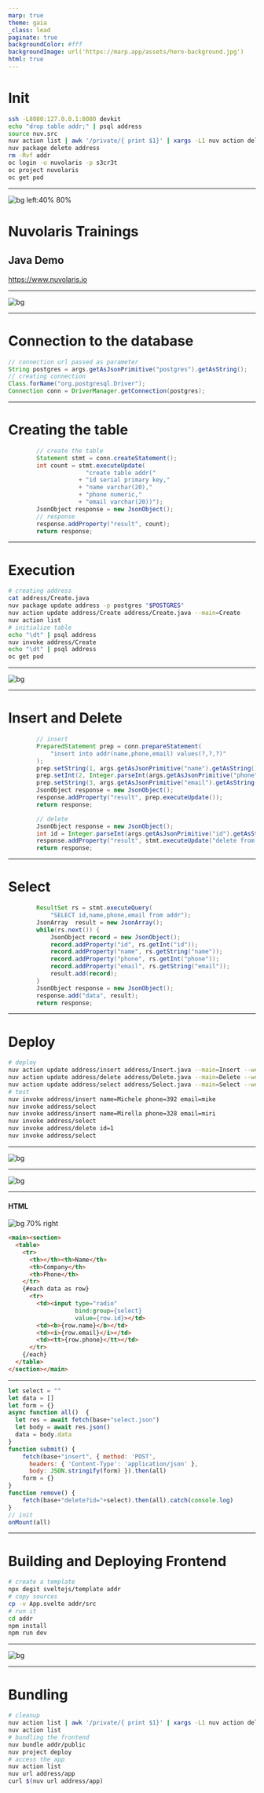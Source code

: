```yaml
---
marp: true
theme: gaia
_class: lead
paginate: true
backgroundColor: #fff
backgroundImage: url('https://marp.app/assets/hero-background.jpg')
html: true
---
```

# <!--!--> Init
```sh
ssh -L8080:127.0.0.1:8080 devkit
echo "drop table addr;" | psql address
source nuv.src
nuv action list | awk '/private/{ print $1}' | xargs -L1 nuv action delete
nuv package delete address
rm -Rvf addr
oc login -u nuvolaris -p s3cr3t
oc project nuvolaris
oc get pod
```
---
![bg left:40% 80%](./image/logo-full-transparent.png)

# **Nuvolaris Trainings**
## Java Demo

https://www.nuvolaris.io

---
![bg](https://fakeimg.pl/800x200/fff/000/?text=Initialization)

---
# Connection to the database
```java
// connection url passed as parameter
String postgres = args.getAsJsonPrimitive("postgres").getAsString();
// creating connection
Class.forName("org.postgresql.Driver");
Connection conn = DriverManager.getConnection(postgres);
```

---
# Creating the table
```java
        // create the table
        Statement stmt = conn.createStatement();
        int count = stmt.executeUpdate(
                      "create table addr("
                    + "id serial primary key,"
                    + "name varchar(20),"
                    + "phone numeric," 
                    + "email varchar(20))");
        JsonObject response = new JsonObject(); 
        // response      
        response.addProperty("result", count);
        return response;
```

---
# <!--!--> Execution
```sh
# creating address
cat address/Create.java
nuv package update address -p postgres "$POSTGRES"
nuv action update address/Create address/Create.java --main=Create
nuv action list
# initialize table
echo "\dt" | psql address
nuv invoke address/Create
echo "\dt" | psql address
oc get pod
```
---
![bg](https://fakeimg.pl/800x200/fff/000/?text=CRUD)

---
# Insert and Delete
```java
        // insert
        PreparedStatement prep = conn.prepareStatement(
            "insert into addr(name,phone,email) values(?,?,?)"
        );
        prep.setString(1, args.getAsJsonPrimitive("name").getAsString());
        prep.setInt(2, Integer.parseInt(args.getAsJsonPrimitive("phone").getAsString()));
        prep.setString(3, args.getAsJsonPrimitive("email").getAsString());
        JsonObject response = new JsonObject();
        response.addProperty("result", prep.executeUpdate());
        return response;
```

```java 
        // delete
        JsonObject response = new JsonObject();
        int id = Integer.parseInt(args.getAsJsonPrimitive("id").getAsString());
        response.addProperty("result", stmt.executeUpdate("delete from addr where id="+id));
        return response;
```

---
# Select
```java
        ResultSet rs = stmt.executeQuery(
            "SELECT id,name,phone,email from addr");
        JsonArray  result = new JsonArray();
        while(rs.next()) {
            JsonObject record = new JsonObject();
            record.addProperty("id", rs.getInt("id"));
            record.addProperty("name", rs.getString("name"));
            record.addProperty("phone", rs.getInt("phone"));
            record.addProperty("email", rs.getString("email"));
            result.add(record);
        }
        JsonObject response = new JsonObject();
        response.add("data", result);
        return response;
```

---
# <!--!--> Deploy
```sh
# deploy
nuv action update address/insert address/Insert.java --main=Insert --web=true
nuv action update address/delete address/Delete.java --main=Delete --web=true
nuv action update address/select address/Select.java --main=Select --web=true
# test
nuv invoke address/insert name=Michele phone=392 email=mike
nuv invoke address/select
nuv invoke address/insert name=Mirella phone=328 email=miri
nuv invoke address/select
nuv invoke address/delete id=1
nuv invoke address/select
```
---

![bg](https://fakeimg.pl/800x200/fff/000/?text=FrontEnd)

---

![bg](image/crud.jpg)

---
#### HTML
![bg 70% right](image/form.png)
```html
<main><section>
  <table>
    <tr>
      <th></th><th>Name</th>
      <th>Company</th>
      <th>Phone</th>
    </tr>
    {#each data as row}
      <tr>
        <td><input type="radio" 
                   bind:group={select} 
                   value={row.id}></td>
        <td><b>{row.name}</b></td>
        <td><i>{row.email}</i></td>
        <td><tt>{row.phone}</tt></td>
      </tr>
    {/each}
  </table>
</section></main>
```

---
```js
let select = ""
let data = []
let form = {}
async function all()  {
  let res = await fetch(base+"select.json")
  let body = await res.json()
  data = body.data
}
function submit() {
    fetch(base+"insert", { method: 'POST', 
      headers: { 'Content-Type': 'application/json' }, 
      body: JSON.stringify(form) }).then(all)
    form = {}
}
function remove() {
    fetch(base+"delete?id="+select).then(all).catch(console.log)
}
// init
onMount(all)
```

---
# <!--!--> Building and Deploying Frontend
```sh
# create a template
npx degit sveltejs/template addr
# copy sources
cp -v App.svelte addr/src
# run it
cd addr
npm install
npm run dev
```

---

![bg](https://fakeimg.pl/800x200/fff/000/?text=Bundling)

---
# <!--!--> Bundling
```sh
# cleanup
nuv action list | awk '/private/{ print $1}' | xargs -L1 nuv action delete
nuv action list
# bundling the frontend
nuv bundle addr/public
nuv project deploy
# access the app
nuv action list
nuv url address/app
curl $(nuv url address/app)
```